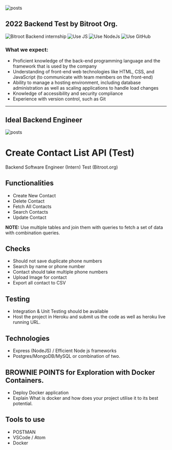 ![posts](https://avatars.githubusercontent.com/u/63720760?s=100&v=4)
## 2022 Backend Test by Bitroot Org.

![Bitroot Backend internship](https://img.shields.io/badge/Backend-Internship-blue?style=flat-square&link=https://bitroot.org)
![Use JS](https://img.shields.io/badge/JavaScript-181717?style=flat-square&logo=javascript)
![Use NodeJs](https://img.shields.io/badge/Node.js-Frameworks-green?style=flat-square&logo=node.js)
![Use GitHub](https://img.shields.io/badge/GitHub-181717?style=flat-square&logo=github)

### What we expect:
- Proficient knowledge of the back-end programming language and the framework that is used by the company
- Understanding of front-end web technologies like HTML, CSS, and JavaScript (to communicate with team members on the front-end) 
- Ability to manage a hosting environment, including database administration as well as scaling applications to handle load changes
- Knowledge of accessibility and security compliance 
- Experience with version control, such as Git

---
## Ideal Backend Engineer
![posts](https://www.thebalancecareers.com/thmb/km0jcIOEWeRWDVaOVbS2YkwSXPA=/950x0/filters:max_bytes(150000):strip_icc()/backenddeveloper-2502825a14ff440eb775dc4244e7ed4d.png)

# Create Contact List API (Test)
Backend Software Engineer (Intern) Test (Bitroot.org)

## Functionalities 
- Create New Contact
- Delete Contact
- Fetch All Contacts
- Search Contacts
- Update Contact

**NOTE:** Use multiple tables and join them with queries to fetch a set of data with combination queries.


## Checks
- Should not save duplicate phone numbers
- Search by name or phone number
- Contact should take multiple phone numbers
- Upload Image for contact
- Export all contact to CSV

## Testing
- Integration & Unit Testing should be available
- Host the project in Heroku and submit us the code as well as heroku live running URL.

## Technologies
- Express (NodeJS) / Efficient Node js frameworks
- Postgres/MongoDB/MySQL or combination of two. 

## BROWNIE POINTS for Exploration with Docker Containers. 
- Deploy Docker application
- Explain What is docker and how does your project utilise it to its best potential.

## Tools to use
- POSTMAN
- VSCode / Atom
- Docker
